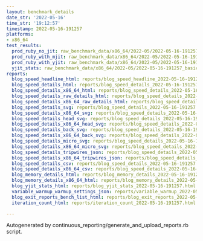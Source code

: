 ```yaml
---
layout: benchmark_details
date_str: '2022-05-16'
time_str: '19:12:57'
timestamp: 2022-05-16-191257
platforms:
- x86_64
test_results:
  prod_ruby_no_jit: raw_benchmark_data/x86_64/2022-05/2022-05-16-191257_basic_benchmark_prod_ruby_no_jit.json
  prod_ruby_with_mjit: raw_benchmark_data/x86_64/2022-05/2022-05-16-191257_basic_benchmark_prod_ruby_with_mjit.json
  prod_ruby_with_yjit: raw_benchmark_data/x86_64/2022-05/2022-05-16-191257_basic_benchmark_prod_ruby_with_yjit.json
  yjit_stats: raw_benchmark_data/x86_64/2022-05/2022-05-16-191257_basic_benchmark_yjit_stats.json
reports:
  blog_speed_headline_html: reports/blog_speed_headline_2022-05-16-191257.html
  blog_speed_details_html: reports/blog_speed_details_2022-05-16-191257.html
  blog_speed_details_x86_64_html: reports/blog_speed_details_2022-05-16-191257.x86_64.html
  blog_speed_details_raw_details_html: reports/blog_speed_details_2022-05-16-191257.raw_details.html
  blog_speed_details_x86_64_raw_details_html: reports/blog_speed_details_2022-05-16-191257.x86_64.raw_details.html
  blog_speed_details_svg: reports/blog_speed_details_2022-05-16-191257.svg
  blog_speed_details_x86_64_svg: reports/blog_speed_details_2022-05-16-191257.x86_64.svg
  blog_speed_details_head_svg: reports/blog_speed_details_2022-05-16-191257.head.svg
  blog_speed_details_x86_64_head_svg: reports/blog_speed_details_2022-05-16-191257.x86_64.head.svg
  blog_speed_details_back_svg: reports/blog_speed_details_2022-05-16-191257.back.svg
  blog_speed_details_x86_64_back_svg: reports/blog_speed_details_2022-05-16-191257.x86_64.back.svg
  blog_speed_details_micro_svg: reports/blog_speed_details_2022-05-16-191257.micro.svg
  blog_speed_details_x86_64_micro_svg: reports/blog_speed_details_2022-05-16-191257.x86_64.micro.svg
  blog_speed_details_tripwires_json: reports/blog_speed_details_2022-05-16-191257.tripwires.json
  blog_speed_details_x86_64_tripwires_json: reports/blog_speed_details_2022-05-16-191257.x86_64.tripwires.json
  blog_speed_details_csv: reports/blog_speed_details_2022-05-16-191257.csv
  blog_speed_details_x86_64_csv: reports/blog_speed_details_2022-05-16-191257.x86_64.csv
  blog_memory_details_html: reports/blog_memory_details_2022-05-16-191257.html
  blog_memory_details_x86_64_html: reports/blog_memory_details_2022-05-16-191257.x86_64.html
  blog_yjit_stats_html: reports/blog_yjit_stats_2022-05-16-191257.html
  variable_warmup_warmup_settings_json: reports/variable_warmup_2022-05-16-191257.warmup_settings.json
  blog_exit_reports_bench_list_html: reports/blog_exit_reports_2022-05-16-191257.bench_list.html
  iteration_count_html: reports/iteration_count_2022-05-16-191257.html

---
```

Autogenerated by continuous_reporting/generate_and_upload_reports.rb script.
